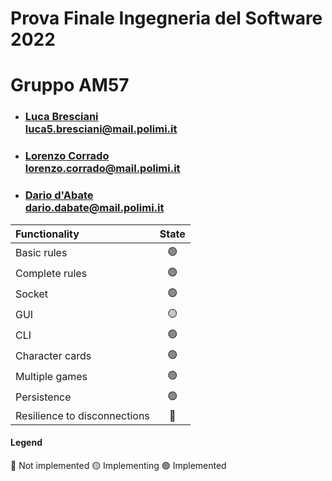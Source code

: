 # Prova Finale Ingegneria del Software 2022
# Gruppo AM57
- ### [Luca Bresciani](https://github.com/BrescianiLuca)<br/>luca5.bresciani@mail.polimi.it
- ### [Lorenzo Corrado](https://github.com/Lerrylore)<br/>lorenzo.corrado@mail.polimi.it 
- ### [Dario d'Abate](https://github.com/DariodAbate)<br/>dario.dabate@mail.polimi.it

| Functionality                   |                       State                        |
|:--------------------------------|:--------------------------------------------------:|
| Basic rules                     | 🟢 |
| Complete rules                  | 🟢 |
| Socket                          | 🟢 |
| GUI                             | 🟡 |
| CLI                             | 🟢 |
| Character cards                 | 🟢 |
| Multiple games                  | 🟢 |
| Persistence                     | 🟢 |
| Resilience to disconnections    | 🔴 |

#### Legend
🔴 Not implemented
🟡 Implementing
🟢 Implemented
